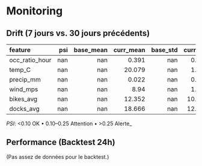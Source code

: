 # Monitoring

## Drift (7 jours vs. 30 jours précédents)
| feature        |   psi |   base_mean |   curr_mean |   base_std |   curr_std |   n_base |   n_curr | psi_flag   |
|:---------------|------:|------------:|------------:|-----------:|-----------:|---------:|---------:|:-----------|
| occ_ratio_hour |   nan |         nan |       0.391 |        nan |      0.293 |        0 |    19710 | n/a        |
| temp_C         |   nan |         nan |      20.079 |        nan |      1.836 |        0 |    19710 | n/a        |
| precip_mm      |   nan |         nan |       0.022 |        nan |      0.057 |        0 |    19710 | n/a        |
| wind_mps       |   nan |         nan |       8.94  |        nan |      1.477 |        0 |    19710 | n/a        |
| bikes_avg      |   nan |         nan |      12.352 |        nan |     10.793 |        0 |    19710 | n/a        |
| docks_avg      |   nan |         nan |      18.666 |        nan |     12.588 |        0 |    19710 | n/a        |

_PSI_: <0.10 OK • 0.10–0.25 Attention • >0.25 Alerte_

## Performance (Backtest 24h)
(Pas assez de données pour le backtest.)
